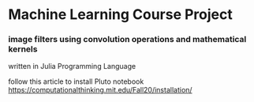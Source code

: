 # Machine Learning Course Project
### image filters using convolution operations and mathematical kernels

written in Julia Programming Language

follow this article to install Pluto notebook
<https://computationalthinking.mit.edu/Fall20/installation/>
